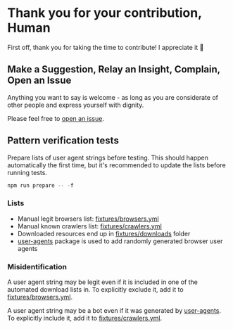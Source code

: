 # Thank you for your contribution, Human

First off, thank you for taking the time to contribute! I appreciate it 🤩

## Make a Suggestion, Relay an Insight, Complain, Open an Issue

Anything you want to say is welcome - as long as you are considerate of other people and express yourself with dignity.

Please feel free to [open an issue](https://github.com/omrilotan/isbot/issues/new/choose).

## Pattern verification tests

Prepare lists of user agent strings before testing. This should happen automatically the first time, but it's recommended to update the lists before running tests.

```js
npm run prepare -- -f
```

### Lists

- Manual legit browsers list: [fixtures/browsers.yml](https://github.com/omrilotan/isbot/blob/main/fixtures/browsers.yml)
- Manual known crawlers list: [fixtures/crawlers.yml](https://github.com/omrilotan/isbot/blob/main/fixtures/crawlers.yml)
- Downloaded resources end up in [fixtures/downloads](https://github.com/omrilotan/isbot/blob/main/fixtures/downloads) folder
- [user-agents](https://www.npmjs.com/package/user-agents) package is used to add randomly generated browser user agents

### Misidentification

A user agent string may be legit even if it is included in one of the automated download lists in. To explicitly exclude it, add it to [fixtures/browsers.yml](https://github.com/omrilotan/isbot/blob/main/fixtures/browsers.yml).

A user agent string may be a bot even if it was generated by [user-agents](https://www.npmjs.com/package/user-agents). To explicitly include it, add it to [fixtures/crawlers.yml](https://github.com/omrilotan/isbot/blob/main/fixtures/crawlers.yml).
